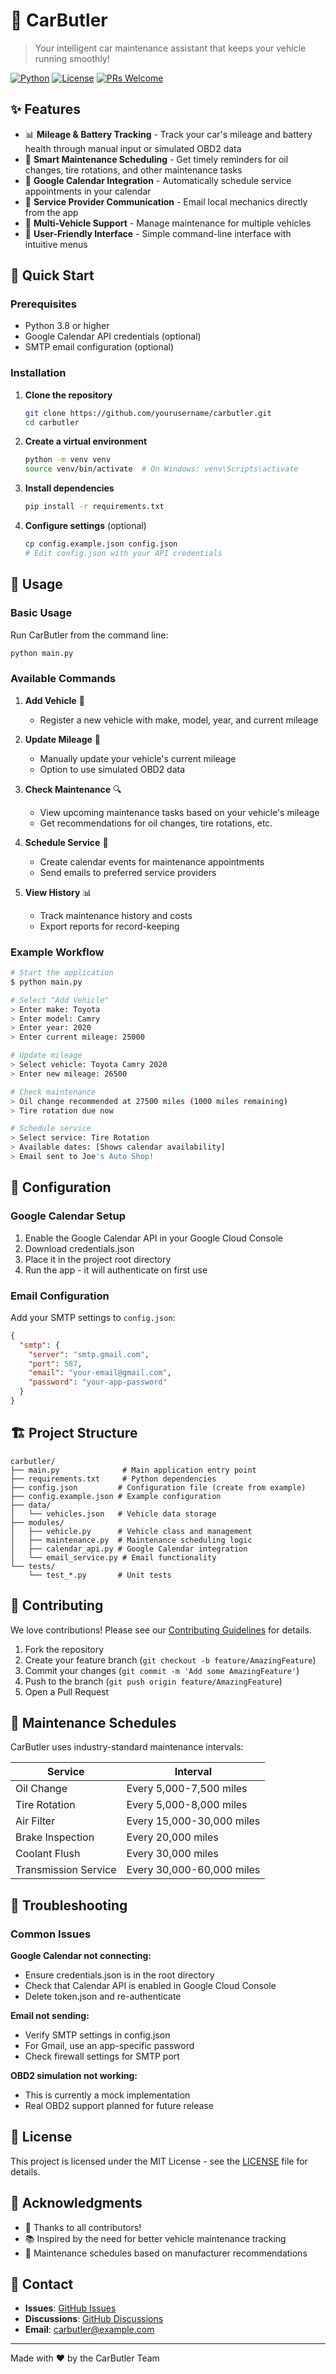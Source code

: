 # 🚗 CarButler

> Your intelligent car maintenance assistant that keeps your vehicle running smoothly!

[![Python](https://img.shields.io/badge/python-3.8+-blue.svg)](https://www.python.org/downloads/)
[![License](https://img.shields.io/badge/license-MIT-green.svg)](LICENSE)
[![PRs Welcome](https://img.shields.io/badge/PRs-welcome-brightgreen.svg)](https://github.com/yourusername/carbutler/pulls)

## ✨ Features

- 📊 **Mileage & Battery Tracking** - Track your car's mileage and battery health through manual input or simulated OBD2 data
- 🔧 **Smart Maintenance Scheduling** - Get timely reminders for oil changes, tire rotations, and other maintenance tasks
- 📅 **Google Calendar Integration** - Automatically schedule service appointments in your calendar
- 📧 **Service Provider Communication** - Email local mechanics directly from the app
- 🚙 **Multi-Vehicle Support** - Manage maintenance for multiple vehicles
- 📱 **User-Friendly Interface** - Simple command-line interface with intuitive menus

## 🚀 Quick Start

### Prerequisites

- Python 3.8 or higher
- Google Calendar API credentials (optional)
- SMTP email configuration (optional)

### Installation

1. **Clone the repository**
   ```bash
   git clone https://github.com/yourusername/carbutler.git
   cd carbutler
   ```

2. **Create a virtual environment**
   ```bash
   python -m venv venv
   source venv/bin/activate  # On Windows: venv\Scripts\activate
   ```

3. **Install dependencies**
   ```bash
   pip install -r requirements.txt
   ```

4. **Configure settings** (optional)
   ```bash
   cp config.example.json config.json
   # Edit config.json with your API credentials
   ```

## 📖 Usage

### Basic Usage

Run CarButler from the command line:

```bash
python main.py
```

### Available Commands

1. **Add Vehicle** 🚗
   - Register a new vehicle with make, model, year, and current mileage

2. **Update Mileage** 📏
   - Manually update your vehicle's current mileage
   - Option to use simulated OBD2 data

3. **Check Maintenance** 🔍
   - View upcoming maintenance tasks based on your vehicle's mileage
   - Get recommendations for oil changes, tire rotations, etc.

4. **Schedule Service** 📅
   - Create calendar events for maintenance appointments
   - Send emails to preferred service providers

5. **View History** 📊
   - Track maintenance history and costs
   - Export reports for record-keeping

### Example Workflow

```bash
# Start the application
$ python main.py

# Select "Add Vehicle"
> Enter make: Toyota
> Enter model: Camry
> Enter year: 2020
> Enter current mileage: 25000

# Update mileage
> Select vehicle: Toyota Camry 2020
> Enter new mileage: 26500

# Check maintenance
> Oil change recommended at 27500 miles (1000 miles remaining)
> Tire rotation due now

# Schedule service
> Select service: Tire Rotation
> Available dates: [Shows calendar availability]
> Email sent to Joe's Auto Shop!
```

## 🔧 Configuration

### Google Calendar Setup

1. Enable the Google Calendar API in your Google Cloud Console
2. Download credentials.json
3. Place it in the project root directory
4. Run the app - it will authenticate on first use

### Email Configuration

Add your SMTP settings to `config.json`:

```json
{
  "smtp": {
    "server": "smtp.gmail.com",
    "port": 587,
    "email": "your-email@gmail.com",
    "password": "your-app-password"
  }
}
```

## 🏗️ Project Structure

```
carbutler/
├── main.py              # Main application entry point
├── requirements.txt     # Python dependencies
├── config.json         # Configuration file (create from example)
├── config.example.json # Example configuration
├── data/
│   └── vehicles.json   # Vehicle data storage
├── modules/
│   ├── vehicle.py      # Vehicle class and management
│   ├── maintenance.py  # Maintenance scheduling logic
│   ├── calendar_api.py # Google Calendar integration
│   └── email_service.py # Email functionality
└── tests/
    └── test_*.py       # Unit tests
```

## 🤝 Contributing

We love contributions! Please see our [Contributing Guidelines](CONTRIBUTING.md) for details.

1. Fork the repository
2. Create your feature branch (`git checkout -b feature/AmazingFeature`)
3. Commit your changes (`git commit -m 'Add some AmazingFeature'`)
4. Push to the branch (`git push origin feature/AmazingFeature`)
5. Open a Pull Request

## 📝 Maintenance Schedules

CarButler uses industry-standard maintenance intervals:

| Service | Interval |
|---------|----------|
| Oil Change | Every 5,000-7,500 miles |
| Tire Rotation | Every 5,000-8,000 miles |
| Air Filter | Every 15,000-30,000 miles |
| Brake Inspection | Every 20,000 miles |
| Coolant Flush | Every 30,000 miles |
| Transmission Service | Every 30,000-60,000 miles |

## 🐛 Troubleshooting

### Common Issues

**Google Calendar not connecting:**
- Ensure credentials.json is in the root directory
- Check that Calendar API is enabled in Google Cloud Console
- Delete token.json and re-authenticate

**Email not sending:**
- Verify SMTP settings in config.json
- For Gmail, use an app-specific password
- Check firewall settings for SMTP port

**OBD2 simulation not working:**
- This is currently a mock implementation
- Real OBD2 support planned for future release

## 📜 License

This project is licensed under the MIT License - see the [LICENSE](LICENSE) file for details.

## 🙏 Acknowledgments

- 🎉 Thanks to all contributors!
- 📚 Inspired by the need for better vehicle maintenance tracking
- 🔧 Maintenance schedules based on manufacturer recommendations

## 📮 Contact

- **Issues**: [GitHub Issues](https://github.com/yourusername/carbutler/issues)
- **Discussions**: [GitHub Discussions](https://github.com/yourusername/carbutler/discussions)
- **Email**: carbutler@example.com

---

Made with ❤️ by the CarButler Team
